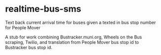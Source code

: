 realtime-bus-sms
================

Text back current arrival time for buses given a texted in bus stop number for People Mover

A stub for work combining Bustracker.muni.org, Wheels on the Bus scraping, Twilio, and translation from People Mover bus stop id to Bustracker bus stop id.
